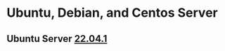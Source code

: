 # Ubuntu, Debian, and Centos Server
## Ubuntu Server [22.04.1](https://github.com/zaidanm16/server-config/blob/main/Ubuntu%2022%2004%20Server%20Steps.md)
